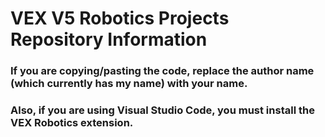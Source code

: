 # VEX V5 Robotics Projects Repository Information
### If you are copying/pasting the code, replace the author name (which currently has my name) with your name.
### Also, if you are using Visual Studio Code, you must install the VEX Robotics extension. 
